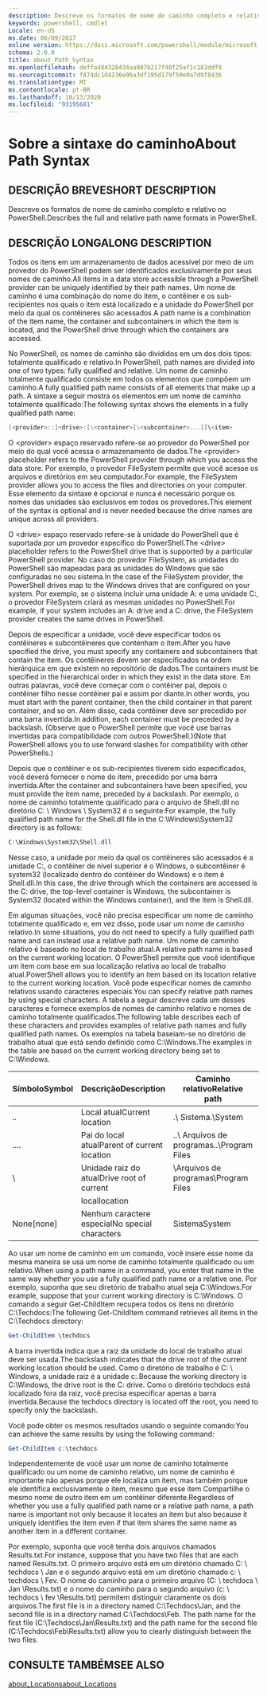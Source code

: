 ```yaml
---
description: Descreve os formatos de nome de caminho completo e relativo no PowerShell.
keywords: powershell, cmdlet
Locale: en-US
ms.date: 06/09/2017
online version: https://docs.microsoft.com/powershell/module/microsoft.powershell.core/about/about_path_syntax?view=powershell-6&WT.mc_id=ps-gethelp
schema: 2.0.0
title: about_Path_Syntax
ms.openlocfilehash: deffa484328434aa987b217f48f25af1c182ddf0
ms.sourcegitcommit: f874dc1d4236e06a3df195d179f59e0a7d9f8436
ms.translationtype: MT
ms.contentlocale: pt-BR
ms.lasthandoff: 10/13/2020
ms.locfileid: "93195681"
---
```

# <a name="about-path-syntax"></a><span data-ttu-id="ec706-104">Sobre a sintaxe do caminho</span><span class="sxs-lookup"><span data-stu-id="ec706-104">About Path Syntax</span></span>

## <a name="short-description"></a><span data-ttu-id="ec706-105">DESCRIÇÃO BREVE</span><span class="sxs-lookup"><span data-stu-id="ec706-105">SHORT DESCRIPTION</span></span>
<span data-ttu-id="ec706-106">Descreve os formatos de nome de caminho completo e relativo no PowerShell.</span><span class="sxs-lookup"><span data-stu-id="ec706-106">Describes the full and relative path name formats in  PowerShell.</span></span>

## <a name="long-description"></a><span data-ttu-id="ec706-107">DESCRIÇÃO LONGA</span><span class="sxs-lookup"><span data-stu-id="ec706-107">LONG DESCRIPTION</span></span>

<span data-ttu-id="ec706-108">Todos os itens em um armazenamento de dados acessível por meio de um provedor do PowerShell podem ser identificados exclusivamente por seus nomes de caminho.</span><span class="sxs-lookup"><span data-stu-id="ec706-108">All items in a data store accessible through a PowerShell provider can be uniquely identified by their path names.</span></span> <span data-ttu-id="ec706-109">Um nome de caminho é uma combinação do nome do item, o contêiner e os sub-recipientes nos quais o item está localizado e a unidade do PowerShell por meio da qual os contêineres são acessados.</span><span class="sxs-lookup"><span data-stu-id="ec706-109">A path name is a combination of the item name, the container and subcontainers in which the item is located, and the PowerShell drive through which the containers are accessed.</span></span>

<span data-ttu-id="ec706-110">No PowerShell, os nomes de caminho são divididos em um dos dois tipos: totalmente qualificado e relativo.</span><span class="sxs-lookup"><span data-stu-id="ec706-110">In PowerShell, path names are divided into one of two types: fully qualified and relative.</span></span> <span data-ttu-id="ec706-111">Um nome de caminho totalmente qualificado consiste em todos os elementos que compõem um caminho.</span><span class="sxs-lookup"><span data-stu-id="ec706-111">A fully qualified path name consists of all elements that make up a path.</span></span> <span data-ttu-id="ec706-112">A sintaxe a seguir mostra os elementos em um nome de caminho totalmente qualificado:</span><span class="sxs-lookup"><span data-stu-id="ec706-112">The following syntax shows the elements in a fully qualified path name:</span></span>

```powershell
[<provider>::]<drive>:[\<container>[\<subcontainer>...]]\<item>
```

<span data-ttu-id="ec706-113">O \<provider\> espaço reservado refere-se ao provedor do PowerShell por meio do qual você acessa o armazenamento de dados.</span><span class="sxs-lookup"><span data-stu-id="ec706-113">The \<provider\> placeholder refers to the PowerShell provider through which you access the data store.</span></span> <span data-ttu-id="ec706-114">Por exemplo, o provedor FileSystem permite que você acesse os arquivos e diretórios em seu computador.</span><span class="sxs-lookup"><span data-stu-id="ec706-114">For example, the FileSystem provider allows you to access the files and directories on your computer.</span></span> <span data-ttu-id="ec706-115">Esse elemento da sintaxe é opcional e nunca é necessário porque os nomes das unidades são exclusivos em todos os provedores.</span><span class="sxs-lookup"><span data-stu-id="ec706-115">This element of the syntax is optional and is never needed because the drive names are unique across all providers.</span></span>

<span data-ttu-id="ec706-116">O \<drive\> espaço reservado refere-se à unidade do PowerShell que é suportada por um provedor específico do PowerShell.</span><span class="sxs-lookup"><span data-stu-id="ec706-116">The \<drive\> placeholder refers to the PowerShell drive that is supported by a particular PowerShell provider.</span></span> <span data-ttu-id="ec706-117">No caso do provedor FileSystem, as unidades do PowerShell são mapeadas para as unidades do Windows que são configuradas no seu sistema.</span><span class="sxs-lookup"><span data-stu-id="ec706-117">In the case of the FileSystem provider, the PowerShell drives map to the Windows drives that are configured on your system.</span></span> <span data-ttu-id="ec706-118">Por exemplo, se o sistema incluir uma unidade A: e uma unidade C:, o provedor FileSystem criará as mesmas unidades no PowerShell.</span><span class="sxs-lookup"><span data-stu-id="ec706-118">For example, if your system includes an A: drive and a C: drive, the FileSystem provider creates the same drives in PowerShell.</span></span>

<span data-ttu-id="ec706-119">Depois de especificar a unidade, você deve especificar todos os contêineres e subcontêineres que contenham o item.</span><span class="sxs-lookup"><span data-stu-id="ec706-119">After you have specified the drive, you must specify any containers and subcontainers that contain the item.</span></span> <span data-ttu-id="ec706-120">Os contêineres devem ser especificados na ordem hierárquica em que existem no repositório de dados.</span><span class="sxs-lookup"><span data-stu-id="ec706-120">The containers must be specified in the hierarchical order in which they exist in the data store.</span></span> <span data-ttu-id="ec706-121">Em outras palavras, você deve começar com o contêiner pai, depois o contêiner filho nesse contêiner pai e assim por diante.</span><span class="sxs-lookup"><span data-stu-id="ec706-121">In other words, you must start with the parent container, then the child container in that parent container, and so on.</span></span> <span data-ttu-id="ec706-122">Além disso, cada contêiner deve ser precedido por uma barra invertida.</span><span class="sxs-lookup"><span data-stu-id="ec706-122">In addition, each container must be preceded by a backslash.</span></span> <span data-ttu-id="ec706-123">(Observe que o PowerShell permite que você use barras invertidas para compatibilidade com outros PowerShell.)</span><span class="sxs-lookup"><span data-stu-id="ec706-123">(Note that PowerShell allows you to use forward slashes for compatibility with other PowerShells.)</span></span>

<span data-ttu-id="ec706-124">Depois que o contêiner e os sub-recipientes tiverem sido especificados, você deverá fornecer o nome do item, precedido por uma barra invertida.</span><span class="sxs-lookup"><span data-stu-id="ec706-124">After the container and subcontainers have been specified, you must provide the item name, preceded by a backslash.</span></span> <span data-ttu-id="ec706-125">Por exemplo, o nome de caminho totalmente qualificado para o arquivo de Shell.dll no diretório C: \\ Windows \\ System32 é o seguinte:</span><span class="sxs-lookup"><span data-stu-id="ec706-125">For example, the fully qualified path name for the Shell.dll file in the C:\\Windows\\System32 directory is as follows:</span></span>

```powershell
C:\Windows\System32\Shell.dll
```

<span data-ttu-id="ec706-126">Nesse caso, a unidade por meio da qual os contêineres são acessados é a unidade C:, o contêiner de nível superior é o Windows, o subcontêiner é system32 (localizado dentro do contêiner do Windows) e o item é Shell.dll.</span><span class="sxs-lookup"><span data-stu-id="ec706-126">In this case, the drive through which the containers are accessed is the C: drive, the top-level container is Windows, the subcontainer is System32 (located within the Windows container), and the item is Shell.dll.</span></span>

<span data-ttu-id="ec706-127">Em algumas situações, você não precisa especificar um nome de caminho totalmente qualificado e, em vez disso, pode usar um nome de caminho relativo.</span><span class="sxs-lookup"><span data-stu-id="ec706-127">In some situations, you do not need to specify a fully qualified path name and can instead use a relative path name.</span></span> <span data-ttu-id="ec706-128">Um nome de caminho relativo é baseado no local de trabalho atual.</span><span class="sxs-lookup"><span data-stu-id="ec706-128">A relative path name is based on the current working location.</span></span> <span data-ttu-id="ec706-129">O PowerShell permite que você identifique um item com base em sua localização relativa ao local de trabalho atual.</span><span class="sxs-lookup"><span data-stu-id="ec706-129">PowerShell allows you to identify an item based on its location relative to the current working location.</span></span> <span data-ttu-id="ec706-130">Você pode especificar nomes de caminho relativos usando caracteres especiais.</span><span class="sxs-lookup"><span data-stu-id="ec706-130">You can specify relative path names by using special characters.</span></span> <span data-ttu-id="ec706-131">A tabela a seguir descreve cada um desses caracteres e fornece exemplos de nomes de caminho relativo e nomes de caminho totalmente qualificados.</span><span class="sxs-lookup"><span data-stu-id="ec706-131">The following table describes each of these characters and provides examples of relative path names and fully qualified path names.</span></span> <span data-ttu-id="ec706-132">Os exemplos na tabela baseiam-se no diretório de trabalho atual que está sendo definido como C:\Windows.</span><span class="sxs-lookup"><span data-stu-id="ec706-132">The examples in the table are based on the current working directory being set to C:\Windows.</span></span>

|<span data-ttu-id="ec706-133">Símbolo</span><span class="sxs-lookup"><span data-stu-id="ec706-133">Symbol</span></span>|<span data-ttu-id="ec706-134">Descrição</span><span class="sxs-lookup"><span data-stu-id="ec706-134">Description</span></span>               |<span data-ttu-id="ec706-135">Caminho relativo</span><span class="sxs-lookup"><span data-stu-id="ec706-135">Relative path</span></span>    |<span data-ttu-id="ec706-136">Caminho completo</span><span class="sxs-lookup"><span data-stu-id="ec706-136">Full path</span></span>          |
|------|--------------------------|-----------------|-------------------|
|<span data-ttu-id="ec706-137">.</span><span class="sxs-lookup"><span data-stu-id="ec706-137">.</span></span>     |<span data-ttu-id="ec706-138">Local atual</span><span class="sxs-lookup"><span data-stu-id="ec706-138">Current location</span></span>          |<span data-ttu-id="ec706-139">.\\ Sistema</span><span class="sxs-lookup"><span data-stu-id="ec706-139">.\\System</span></span>        |<span data-ttu-id="ec706-140">c: \\ \\ sistema Windows</span><span class="sxs-lookup"><span data-stu-id="ec706-140">c:\\Windows\\System</span></span>|
|<span data-ttu-id="ec706-141">..</span><span class="sxs-lookup"><span data-stu-id="ec706-141">..</span></span>    |<span data-ttu-id="ec706-142">Pai do local atual</span><span class="sxs-lookup"><span data-stu-id="ec706-142">Parent of current location</span></span>|<span data-ttu-id="ec706-143">..\\ Arquivos de programas</span><span class="sxs-lookup"><span data-stu-id="ec706-143">..\\Program Files</span></span>|<span data-ttu-id="ec706-144">c: \\ arquivos de programas</span><span class="sxs-lookup"><span data-stu-id="ec706-144">c:\\Program Files</span></span>  |
|\     |<span data-ttu-id="ec706-145">Unidade raiz do atual</span><span class="sxs-lookup"><span data-stu-id="ec706-145">Drive root of current</span></span>     |<span data-ttu-id="ec706-146">\\Arquivos de programas</span><span class="sxs-lookup"><span data-stu-id="ec706-146">\\Program Files</span></span>  |<span data-ttu-id="ec706-147">c: \\ arquivos de programas</span><span class="sxs-lookup"><span data-stu-id="ec706-147">c:\\Program Files</span></span>  |
|      |<span data-ttu-id="ec706-148">local</span><span class="sxs-lookup"><span data-stu-id="ec706-148">location</span></span>                  |                 |                   |
|<span data-ttu-id="ec706-149">None</span><span class="sxs-lookup"><span data-stu-id="ec706-149">[none]</span></span>|<span data-ttu-id="ec706-150">Nenhum caractere especial</span><span class="sxs-lookup"><span data-stu-id="ec706-150">No special characters</span></span>     |<span data-ttu-id="ec706-151">Sistema</span><span class="sxs-lookup"><span data-stu-id="ec706-151">System</span></span>           |<span data-ttu-id="ec706-152">c: \\ \\ sistema Windows</span><span class="sxs-lookup"><span data-stu-id="ec706-152">c:\\Windows\\System</span></span>|

<span data-ttu-id="ec706-153">Ao usar um nome de caminho em um comando, você insere esse nome da mesma maneira se usa um nome de caminho totalmente qualificado ou um relativo.</span><span class="sxs-lookup"><span data-stu-id="ec706-153">When using a path name in a command, you enter that name in the same way whether you use a fully qualified path name or a relative one.</span></span> <span data-ttu-id="ec706-154">Por exemplo, suponha que seu diretório de trabalho atual seja C:\Windows.</span><span class="sxs-lookup"><span data-stu-id="ec706-154">For example, suppose that your current working directory is C:\Windows.</span></span> <span data-ttu-id="ec706-155">O comando a seguir Get-ChildItem recupera todos os itens no diretório C:\Techdocs:</span><span class="sxs-lookup"><span data-stu-id="ec706-155">The following Get-ChildItem command retrieves all items in the C:\Techdocs directory:</span></span>

```powershell
Get-ChildItem \techdocs
```

<span data-ttu-id="ec706-156">A barra invertida indica que a raiz da unidade do local de trabalho atual deve ser usada.</span><span class="sxs-lookup"><span data-stu-id="ec706-156">The backslash indicates that the drive root of the current working location should be used.</span></span> <span data-ttu-id="ec706-157">Como o diretório de trabalho é C: \\ Windows, a unidade raiz é a unidade c:.</span><span class="sxs-lookup"><span data-stu-id="ec706-157">Because the working directory is C:\\Windows, the drive root is the C: drive.</span></span> <span data-ttu-id="ec706-158">Como o diretório techdocs está localizado fora da raiz, você precisa especificar apenas a barra invertida.</span><span class="sxs-lookup"><span data-stu-id="ec706-158">Because the techdocs directory is located off the root, you need to specify only the backslash.</span></span>

<span data-ttu-id="ec706-159">Você pode obter os mesmos resultados usando o seguinte comando:</span><span class="sxs-lookup"><span data-stu-id="ec706-159">You can achieve the same results by using the following command:</span></span>

```powershell
Get-ChildItem c:\techdocs
```

<span data-ttu-id="ec706-160">Independentemente de você usar um nome de caminho totalmente qualificado ou um nome de caminho relativo, um nome de caminho é importante não apenas porque ele localiza um item, mas também porque ele identifica exclusivamente o item, mesmo que esse item Compartilhe o mesmo nome de outro item em um contêiner diferente.</span><span class="sxs-lookup"><span data-stu-id="ec706-160">Regardless of whether you use a fully qualified path name or a relative path name, a path name is important not only because it locates an item but also because it uniquely identifies the item even if that item shares the same name as another item in a different container.</span></span>

<span data-ttu-id="ec706-161">Por exemplo, suponha que você tenha dois arquivos chamados Results.txt.</span><span class="sxs-lookup"><span data-stu-id="ec706-161">For instance, suppose that you have two files that are each named Results.txt.</span></span>
<span data-ttu-id="ec706-162">O primeiro arquivo está em um diretório chamado C: \\ techdocs \\ Jan e o segundo arquivo está em um diretório chamado c: \\ techdocs \\ Fev. O nome do caminho para o primeiro arquivo (C: \\ techdocs \\ Jan \\Results.txt) e o nome do caminho para o segundo arquivo (c: \\ techdocs \\ fev \\Results.txt) permitem distinguir claramente os dois arquivos.</span><span class="sxs-lookup"><span data-stu-id="ec706-162">The first file is in a directory named C:\\Techdocs\\Jan, and the second file is in a directory named C:\\Techdocs\\Feb. The path name for the first file (C:\\Techdocs\\Jan\\Results.txt) and the path name for the second file (C:\\Techdocs\\Feb\\Results.txt) allow you to clearly distinguish between the two files.</span></span>

## <a name="see-also"></a><span data-ttu-id="ec706-163">CONSULTE TAMBÉM</span><span class="sxs-lookup"><span data-stu-id="ec706-163">SEE ALSO</span></span>

[<span data-ttu-id="ec706-164">about_Locations</span><span class="sxs-lookup"><span data-stu-id="ec706-164">about_Locations</span></span>](about_Locations.md)
